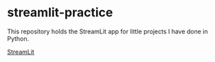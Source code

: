 # streamlit-practice
This repository holds the StreamLit app for little projects I have done in Python.

[StreamLit](https://streamlit.io/)
